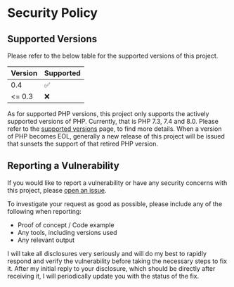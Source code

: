 # Security Policy

## Supported Versions

Please refer to the below table for the supported versions of this project.

| Version | Supported          |
| ------- | ------------------ |
| 0.4     | :white_check_mark: |
| <= 0.3  | :x:                |

As for supported PHP versions, this project only supports the actively supported versions of PHP. Currently, that is PHP
7.3, 7.4 and 8.0. Please refer to the [supported versions](https://www.php.net/supported-versions.php) page, to find
more details. When a version of PHP becomes EOL, generally a new release of this project will be issued that sunsets the
support of that retired PHP version.

## Reporting a Vulnerability

If you would like to report a vulnerability or have any security concerns with this project,
please [open an issue](https://github.com/stelgenhof/opensubtitles/issues/new?labels=security).

To investigate your request as good as possible, please include any of the following when reporting:

- Proof of concept / Code example
- Any tools, including versions used
- Any relevant output

I will take all disclosures very seriously and will do my best to rapidly respond and verify the vulnerability before
taking the necessary steps to fix it. After my initial reply to your disclosure, which should be directly after
receiving it, I will periodically update you with the status of the fix.
